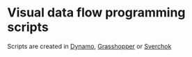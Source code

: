 # Visual data flow programming scripts
Scripts are created in [Dynamo](https://dynamobim.org/download/), [Grasshopper](https://www.grasshopper3d.com/) or [Sverchok](http://nikitron.cc.ua/sverchok_en.html)
